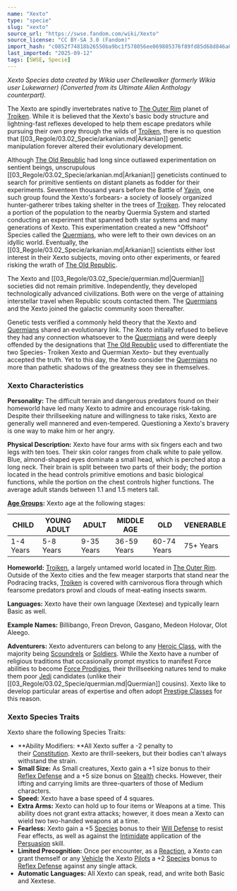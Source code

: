 ```yaml
---
name: "Xexto"
type: "specie"
slug: "xexto"
source_url: "https://swse.fandom.com/wiki/Xexto"
source_license: "CC BY-SA 3.0 (Fandom)"
import_hash: "c0852f74818b26550ba9bc1f578056ee069805376f89fd85d68d846a02cbb10c"
last_imported: "2025-09-12"
tags: [SWSE, Specie]
---
```

*Xexto Species data created by Wikia user Chellewalker (formerly Wikia user Lukewarner) (Converted from its Ultimate Alien Anthology counterpart).*

The Xexto are spindly invertebrates native to [The Outer Rim](https://swse.fandom.com/wiki/The_Outer_Rim) planet of [Troiken](https://swse.fandom.com/wiki/Troiken). While it is believed that the Xexto's basic body structure and lightning-fast reflexes developed to help them escape predators while pursuing their own prey through the wilds of [Troiken](https://swse.fandom.com/wiki/Troiken), there is no question that [[03_Regole/03.02_Specie/arkanian.md|Arkanian]] genetic manipulation forever altered their evolutionary development.

Although [The Old Republic](https://swse.fandom.com/wiki/The_Old_Republic) had long since outlawed experimentation on sentient beings, unscrupulous [[03_Regole/03.02_Specie/arkanian.md|Arkanian]] geneticists continued to search for primitive sentients on distant planets as fodder for their experiments. Seventeen thousand years before the Battle of [Yavin](https://swse.fandom.com/wiki/Yavin), one such group found the Xexto's forbears- a society of loosely organized hunter-gatherer tribes taking shelter in the trees of [Troiken](https://swse.fandom.com/wiki/Troiken). They relocated a portion of the population to the nearby Quermia System and started conducting an experiment that spanned both star systems and many generations of Xexto. This experimentation created a new "Offshoot" Species called the [Quermians](https://swse.fandom.com/wiki/Quermians), who were left to their own devices on an idyllic world. Eventually, the [[03_Regole/03.02_Specie/arkanian.md|Arkanian]] scientists either lost interest in their Xexto subjects, moving onto other experiments, or feared risking the wrath of [The Old Republic](https://swse.fandom.com/wiki/The_Old_Republic).

The Xexto and [[03_Regole/03.02_Specie/quermian.md|Quermian]] societies did not remain primitive. Independently, they developed technologically advanced civilizations. Both were on the verge of attaining interstellar travel when Republic scouts contacted them. The [Quermians](https://swse.fandom.com/wiki/Quermians) and the Xexto joined the galactic community soon thereafter.

Genetic tests verified a commonly held theory that the Xexto and [Quermians](https://swse.fandom.com/wiki/Quermians) shared an evolutionary link. The Xexto initially refused to believe they had any connection whatsoever to the [Quermians](https://swse.fandom.com/wiki/Quermians) and were deeply offended by the designations that [The Old Republic](https://swse.fandom.com/wiki/The_Old_Republic) used to differentiate the two Species- Troiken Xexto and Quermian Xexto- but they eventually accepted the truth. Yet to this day, the Xexto consider the [Quermians](https://swse.fandom.com/wiki/Quermians) no more than pathetic shadows of the greatness they see in themselves.

### Xexto Characteristics
**Personality:** The difficult terrain and dangerous predators found on their homeworld have led many Xexto to admire and encourage risk-taking. Despite their thrillseeking nature and willingness to take risks, Xexto are generally well mannered and even-tempered. Questioning a Xexto's bravery is one way to make him or her angry.

**Physical Description:** Xexto have four arms with six fingers each and two legs with ten toes. Their skin color ranges from chalk white to pale yellow. Blue, almond-shaped eyes dominate a small head, which is perched atop a long neck. Their brain is split between two parts of their body; the portion located in the head controls primitive emotions and basic biological functions, while the portion on the chest controls higher functions. The average adult stands between 1.1 and 1.5 meters tall.

**[Age Groups](https://swse.fandom.com/wiki/Age_Groups):** Xexto age at the following stages:

| CHILD | YOUNG ADULT | ADULT | MIDDLE AGE | OLD | VENERABLE |
| --- | --- | --- | --- | --- | --- |
| 1-4 Years | 5-8 Years | 9-35 Years | 36-59 Years | 60-74 Years | 75+ Years |

**Homeworld:** [Troiken](https://swse.fandom.com/wiki/Troiken), a largely untamed world located in [The Outer Rim](https://swse.fandom.com/wiki/The_Outer_Rim). Outside of the Xexto cities and the few meager starports that stand near the Podracing tracks, [Troiken](https://swse.fandom.com/wiki/Troiken) is covered with carnivorous flora through which fearsome predators prowl and clouds of meat-eating insects swarm.

**Languages:** Xexto have their own language (Xextese) and typically learn Basic as well.

**Example Names:** Billibango, Freon Drevon, Gasgano, Medeon Holovar, Olot Aleego.

**Adventurers:** Xexto adventurers can belong to any [Heroic Class](https://swse.fandom.com/wiki/Heroic_Class), with the majority being [Scoundrels](https://swse.fandom.com/wiki/Scoundrels) or [Soldiers](https://swse.fandom.com/wiki/Soldiers). While the Xexto have a number of religious traditions that occasionally prompt mystics to manifest Force abilities to become [Force Prodigies](https://swse.fandom.com/wiki/Force_Prodigies), their thrillseeking natures tend to make them poor [Jedi](https://swse.fandom.com/wiki/Jedi) candidates (unlike their [[03_Regole/03.02_Specie/quermian.md|Quermian]] cousins). Xexto like to develop particular areas of expertise and often adopt [Prestige Classes](https://swse.fandom.com/wiki/Prestige_Classes) for this reason.
### Xexto Species Traits
Xexto share the following Species Traits:
- **Ability Modifiers: **All Xexto suffer a -2 penalty to their [Constitution](https://swse.fandom.com/wiki/Constitution). Xexto are thrill-seekers, but their bodies can't always withstand the strain.
- **Small Size:** As Small creatures, Xexto gain a +1 size bonus to their [Reflex Defense](https://swse.fandom.com/wiki/Reflex_Defense) and a +5 size bonus on [Stealth](https://swse.fandom.com/wiki/Stealth) checks. However, their lifting and carrying limits are three-quarters of those of Medium characters.
- **Speed:** Xexto have a base speed of 4 squares.
- **Extra Arms:** Xexto can hold up to four items or Weapons at a time. This ability does not grant extra attacks; however, it does mean a Xexto can wield two two-handed weapons at a time.
- **Fearless:** Xexto gain a +5 [Species](https://swse.fandom.com/wiki/Species) bonus to their [Will Defense](https://swse.fandom.com/wiki/Will_Defense) to resist Fear effects, as well as against the [Intimidate](https://swse.fandom.com/wiki/Intimidate) application of the [Persuasion](https://swse.fandom.com/wiki/Persuasion) skill.
- **Limited Precognition:** Once per encounter, as a [Reaction](https://swse.fandom.com/wiki/Reaction), a Xexto can grant themself or any [Vehicle](https://swse.fandom.com/wiki/Vehicle) the Xexto [Pilots](https://swse.fandom.com/wiki/Pilot_(Vehicle_Combat)) a +2 [Species](https://swse.fandom.com/wiki/Species) bonus to [Reflex Defense](https://swse.fandom.com/wiki/Reflex_Defense) against any single attack.
- **Automatic Languages:** All Xexto can speak, read, and write both Basic and Xextese.